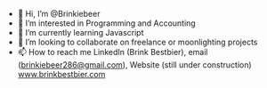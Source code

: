 - 👋 Hi, I’m @Brinkiebeer
- 👀 I’m interested in Programming and Accounting
- 🌱 I’m currently learning Javascript
- 💞️ I’m looking to collaborate on freelance or moonlighting projects
- 📫 How to reach me LinkedIn (Brink Bestbier), email (brinkiebeer286@gmail.com), Website (still under construction) www.brinkbestbier.com


